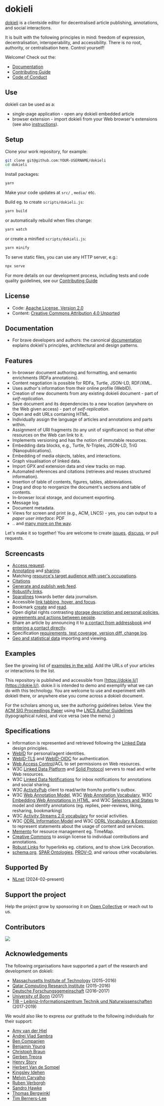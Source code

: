 # dokieli

[dokieli](https://dokie.li/) is a clientside editor for decentralised article publishing, annotations, and social interactions.

It is built with the following principles in mind: freedom of expression, decentralisation, interoperability, and accessibility. There is no root, authority, or centralisation here. Control yourself!

Welcome! Check out the:

* [Documentation](https://dokie.li/docs)
* [Contributing Guide](CONTRIBUTING.md)
* [Code of Conduct](CODE-OF-CONDUCT.md)

## Use

dokieli can be used as a:

* single-page application - open any dokieli embedded article
* browser extension - import dokieli from your Web browser's extensions (see also <a href="https://dokie.li/docs">instructions</a>).

## Setup

Clone your work repository, for example:

```sh
git clone git@github.com:YOUR-USERNAME/dokieli
cd dokieli
```

Install packages:

```sh
yarn
```

Make your code updates at `src/` , `media/` etc.

Build eg. to create `scripts/dokieli.js`:

```sh
yarn build
```

or automatically rebuild when files change:

```sh
yarn watch
```

or create a minified `scripts/dokieli.js`:

```sh
yarn minify
```

To serve static files, you can use any HTTP server, e.g.:

```sh
npx serve
```

For more details on our development process, including tests and code quality guidelines, see our [Contributing Guide](CONTRIBUTING.md)

## License

* Code: [Apache License, Version 2.0](http://www.apache.org/licenses/LICENSE-2.0)
* Content: [Creative Commons Attribution 4.0 Unported](https://creativecommons.org/licenses/by/4.0/)

## Documentation

* For brave developers and authors: the canonical [documentation](https://dokie.li/docs)
explains dokieli's principles, architectural and design patterns.

## Features

* In-browser document authoring and formatting, and semantic enrichments (RDFa annotations).
* Content negotiation is possible for RDFa, Turtle, JSON-LD, RDF/XML.
* Uses author's information from their online profile (WebID).
* Creation of new documents from any existing dokieli document - part of *self-replication*.
* Save document and its dependencies to a new location (anywhere on the Web given access) - part of *self-replication*.
* Open and edit URLs containing HTML.
* Individually assign the language of articles and annotations and parts within.
* Assignment of URI fragments (to any unit of significance) so that other resources on the Web can link to it.
* Implements versioning and has the notion of immutable resources.
* Embedding data blocks, e.g., Turtle, N-Triples, JSON-LD, TriG (Nanopublications).
* Embedding of media objects, tables, and interactions.
* Graph visualisation of linked data.
* Import GPX and extension data and view tracks on map.
* Automated references and citations (retrieves and reuses structured information).
* Insertion of table of contents, figures, tables, abbreviations.
* Drag and drop to reorganize the document's sections and table of contents.
* In-browser local storage, and document exporting.
* Message log.
* Document metadata.
* Views for screen and print (e.g., ACM, LNCS) - yes, you can output to a *paper user interface*: PDF
* .. and [many more on the way](https://github.com/dokieli/dokieli/issues/).

Let's make it so together! You are welcome to create [issues](https://github.com/dokieli/dokieli/issues/), [discuss](https://matrix.to/#/%23dokieli:matrix.org), or pull requests.

## Screencasts

* [Access request](https://dokie.li/media/video/dokieli-access-request.webm).
* [Annotating](https://dokie.li/media/video/dokieli-annotation.webm) and [sharing](https://dokie.li/media/video/dokieli-share.webm).
* Matching [resource's target audience with user's occupations](https://dokie.li/media/video/dokieli-audience-occupation.webm).
* [Citations](https://dokie.li/media/video/dokieli-citation.webm)
* [Generate and publish web feed](https://dokie.li/media/video/dokieli-generate-feed.webm).
* [Robustify links](https://dokie.li/media/video/dokieli-robustify-links.webm).
* [Sparqlines](https://dokie.li/media/video/dokieli-sparqlines.webm) towards better data journalism.
* Accessible [link tabbing, hover, and focus](https://dokie.li/media/video/dokieli-link-tabbing-hover-focus-click.webm).
* Bookmark [create](https://dokie.li/media/video/dokieli-annotation-bookmark-create.webm) and [read](https://dokie.li/media/video/dokieli-annotation-bookmark-read.webm).
* Open digital rights contrasting [storage description and personal policies](https://dokie.li/media/video/dokieli-odrl-storage-description.webm), [agreements and actions between people](https://dokie.li/media/video/dokieli-odrl.webm).
* Share an article by announcing it to [a contact from addressbook](https://dokie.li/media/video/dokieli-share.webm) and [entering a contact directly](https://dokie.li/media/video/dokieli-orcid-ldn-inbox.webm).
* Specification [requirements, test coverage, version diff, change log](https://dokie.li/media/video/dokieli-spec-conformance.webm).
* [Geo and statistical data](https://dokie.li/media/video/dokieli-geo-stats.webm) importing and viewing.

## Examples

See the growing list of [examples in the
wild](https://github.com/dokieli/dokieli/wiki#examples-in-the-wild). Add
the URLs of your articles or interactions to the list.

This repository is published and accessible from
[https://dokie.li/](https://dokie.li/). dokie.li is intended to demo and
exemplify what we can do with this technology. You are welcome to use and
experiment with dokieli there, or anywhere else you come across a dokieli
document.

For the scholars among us, see the authoring guidelines below. View the [ACM SIG Proceedings Paper](https://dokie.li/acm-sigproc-sp) using the [LNCS Author Guidelines](https://dokie.li/lncs-splnproc) (typographical rules), and vice versa (see the menu) ;)

## Specifications

* Information is represented and retrieved following the [Linked Data](https://www.w3.org/DesignIssues/LinkedData) design principles.
* [WebID](https://www.w3.org/2005/Incubator/webid/spec/identity/) for personal/agent identities.
* [WebID-TLS](https://www.w3.org/2005/Incubator/webid/spec/tls/) and [WebID-OIDC](https://github.com/solid/webid-oidc-spec) for authentication.
* [Web Access Control](https://solidproject.org/TR/wac)/ACL to set permissions on Web resources.
* W3C [Linked Data Platform](http://www.w3.org/TR/ldp/) and [Solid Protocol](https://solidproject.org/ED/protocol) servers to read and write Web resources.
* W3C [Linked Data Notifications](https://www.w3.org/TR/ldn/) for inbox notifications for annotations and social sharing.
* W3C [ActivityPub](https://www.w3.org/TR/activitypub/) client to read/write from/to profile's outbox.
* W3C [Web Annotation Model](https://www.w3.org/TR/annotation-model/), W3C [Web Annotation Vocabulary](https://www.w3.org/TR/annotation-vocab/), W3C [Embedding Web Annotations in HTML](https://www.w3.org/TR/annotation-html), and W3C [Selectors and States](https://www.w3.org/TR/selectors-states/) to model and identify annotations (eg. replies, peer-reviews, liking, resharing, bookmarking)
* W3C [Activity Streams 2.0 vocabulary](https://www.w3.org/TR/activitystreams-vocabulary) for social activities.
* W3C [ODRL Information Model](https://www.w3.org/TR/odrl-model/) and W3C [ODRL Vocabulary & Expression](https://www.w3.org/TR/odrl-vocab/) to represent statements about the usage of content and services.
* [Memento](https://tools.ietf.org/html/rfc7089) for resource management eg. TimeMap.
* [Creative Commons](https://creativecommons.org/) to assign license to individual contributions and annotations.
* [Robust Links](http://robustlinks.mementoweb.org/) for hyperlinks eg. citations, and to show Link Decoration.
* [schema.org](http://schema.org/), [SPAR Ontologies](http://www.sparontologies.net/), [PROV-O](https://www.w3.org/TR/prov-o/), and various other vocabularies.

## Supported By

* [NLnet](https://nlnet.nl/) (2024-02–present)

## Support the project

Help the project grow by sponsoring it on [Open Collective](https://opencollective.com/dokieli/) or reach out to us.

## Contributors

<a href="https://github.com/dokieli/dokieli/graphs/contributors">
<img src="https://opencollective.com/dokieli/contributors.svg?width=890" />
</a>

## Acknowledgements

The following organisations have supported a part of the research and development on dokieli:

* [Massachusetts Institute of Technology](https://web.mit.edu/) (2015–2016)
* [Qatar Computing Research Institute](https://www.hbku.edu.qa/en/qcri) (2015–2016)
* [Deutsche Forschungsgemeinschaft](https://www.dfg.de/) (2016–2017)
* [University of Bonn](https://www.uni-bonn.de/en) (2017)
* [TIB – Leibniz-Informationszentrum Technik und Naturwissenschaften](https://www.tib.eu/en/) (2017-2019)

We would also like to express our gratitude to the following individuals for their support:

* [Amy van der Hiel](https://github.com/amyvdh)
* [Andrei Vlad Sambra](https://github.com/deiu)
* [Ben Companjen](https://github.com/bencomp)
* [Benjamin Young](https://github.com/bigbluehat)
* [Christoph Braun](https://github.com/uvdsl)
* [Gerben Treora](https://github.com/treora)
* [Henry Story](https://github.com/bblfish)
* [Herbert Van de Sompel](https://github.com/hvdsomp)
* [Kingsley Idehen](https://github.com/kidehen)
* [Melvin Carvalho](https://github.com/melvincarvalho)
* [Ruben Verborgh](https://github.com/RubenVerborgh)
* [Sandro Hawke](https://github.com/sandhawke)
* [Thomas Bergwinkl](https://github.com/bergos)
* [Tim Berners-Lee](https://github.com/timbl)
